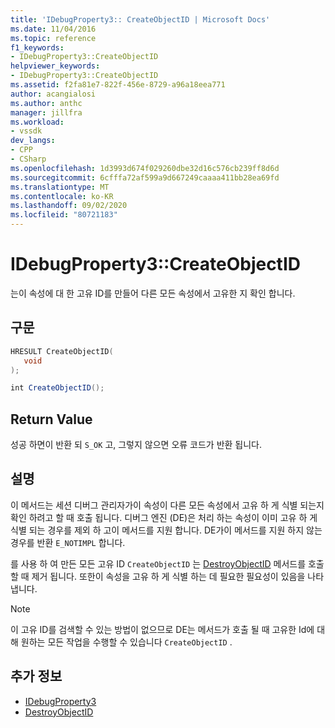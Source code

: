 ```yaml
---
title: 'IDebugProperty3:: CreateObjectID | Microsoft Docs'
ms.date: 11/04/2016
ms.topic: reference
f1_keywords:
- IDebugProperty3::CreateObjectID
helpviewer_keywords:
- IDebugProperty3::CreateObjectID
ms.assetid: f2fa81e7-822f-456e-8729-a96a18eea771
author: acangialosi
ms.author: anthc
manager: jillfra
ms.workload:
- vssdk
dev_langs:
- CPP
- CSharp
ms.openlocfilehash: 1d3993d674f029260dbe32d16c576cb239ff8d6d
ms.sourcegitcommit: 6cfffa72af599a9d667249caaaa411bb28ea69fd
ms.translationtype: MT
ms.contentlocale: ko-KR
ms.lasthandoff: 09/02/2020
ms.locfileid: "80721183"
---
```

# <a name="idebugproperty3createobjectid"></a>IDebugProperty3::CreateObjectID
는이 속성에 대 한 고유 ID를 만들어 다른 모든 속성에서 고유한 지 확인 합니다.

## <a name="syntax"></a>구문

```cpp
HRESULT CreateObjectID(
   void
);
```

```csharp
int CreateObjectID();
```

## <a name="return-value"></a>Return Value
 성공 하면이 반환 되 `S_OK` 고, 그렇지 않으면 오류 코드가 반환 됩니다.

## <a name="remarks"></a>설명
 이 메서드는 세션 디버그 관리자가이 속성이 다른 모든 속성에서 고유 하 게 식별 되는지 확인 하려고 할 때 호출 됩니다. 디버그 엔진 (DE)은 처리 하는 속성이 이미 고유 하 게 식별 되는 경우를 제외 하 고이 메서드를 지원 합니다. DE가이 메서드를 지원 하지 않는 경우를 반환 `E_NOTIMPL` 합니다.

 를 사용 하 여 만든 모든 고유 ID `CreateObjectID` 는 [DestroyObjectID](../../../extensibility/debugger/reference/idebugproperty3-destroyobjectid.md) 메서드를 호출할 때 제거 됩니다. 또한이 속성을 고유 하 게 식별 하는 데 필요한 필요성이 있음을 나타냅니다.

> [!NOTE]
> 이 고유 ID를 검색할 수 있는 방법이 없으므로 DE는 메서드가 호출 될 때 고유한 Id에 대해 원하는 모든 작업을 수행할 수 있습니다 `CreateObjectID` .

## <a name="see-also"></a>추가 정보
- [IDebugProperty3](../../../extensibility/debugger/reference/idebugproperty3.md)
- [DestroyObjectID](../../../extensibility/debugger/reference/idebugproperty3-destroyobjectid.md)
